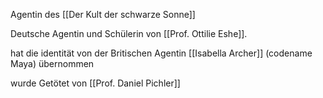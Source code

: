 
Agentin des [[Der Kult der schwarze Sonne]]

Deutsche Agentin und Schülerin von [[Prof. Ottilie Eshe]].

hat die identität von der Britischen Agentin [[Isabella Archer]] (codename Maya) übernommen

wurde Getötet von [[Prof. Daniel Pichler]]